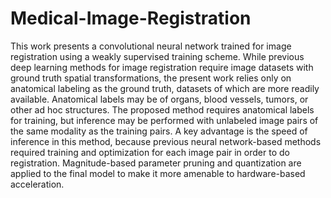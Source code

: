 # Medical-Image-Registration

This work presents a convolutional neural network trained for image registration using a weakly supervised training scheme. While previous deep learning methods for image registration require image datasets with ground truth spatial transformations, the present work relies only on anatomical labeling as the ground truth, datasets of which are more readily available. Anatomical labels may be of organs, blood vessels, tumors, or other ad hoc structures. The proposed method requires anatomical labels for training, but inference may be performed with unlabeled image pairs of the same modality as the training pairs. A key advantage is the speed of inference in this method, because previous neural network-based methods required training and optimization for each image pair in order to do registration. Magnitude-based parameter pruning and quantization are applied to the final model to make it more amenable to hardware-based acceleration.
